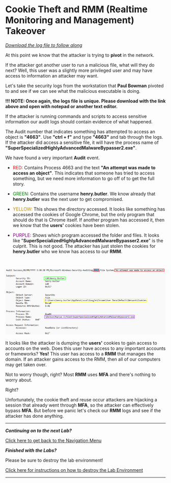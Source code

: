 # Cookie Theft and RMM (Realtime Monitoring and Management) Takeover

[*Download the log file to follow along*](./logs/cookie_theft.csv)

At this point we know that the attacker is trying to **pivot** in the network.

If the attacker got another user to run a malicious file, what will they do next? Well, this user was a slightly more privileged user and may have access to information an attacker may want.

Let's take the security logs from the workstation that **Paul Bowman** pivoted to and see if we can see what the malicious executable is doing. 

**!!! NOTE: 
    Once again, the logs file is unique. Please download with the link above and open with notepad or another text editor.**

If the attacker is running commands and scripts to access sensitive information our audit logs should contain evidence of what happened.

The Audit number that indicates something has attempted to access an object is **"4663"**. Use **"ctrl + f"** and type **"4663"** and tab through the logs. If the attacker did access a sensitive file, it will have the process name of **"SuperSpecializedHighlyAdvancedMalwareBypasser2.exe"**.

We have found a very important **Audit** event.

* <span style="color:red">RED: </span> Contains Process 4663 and the text **"An attempt was made to access an object"**.  This indicates that someone has tried to access something, but we need more information to go off of to get the full story.

* <span style="color:green">GREEN: </span> Contains the username **henry.butler**.  We know already that **henry.butler** was the next user to get compromised.

* <span style="color:#B8860B">YELLOW: </span>This shows the directory accessed. It looks like something has accessed the cookies of Google Chrome, but the only program that should do that is Chrome itself. If another program has accessed it, then we know that the **users'** cookies have been stolen.

* <span style="color:purple">PURPLE: </span>Shows which program accessed the folder and files. It looks like "**SuperSpecializedHighlyAdvancedMalwareBypasser2.exe**" is the culprit. This is not good.  The attacker has just stolen the cookies for **henry.butler** who we know has access to our **RMM**.

<br>

![cookie being stolen](./images/pivot.PNG)

It looks like the attacker is dumping the **users'** cookies to gain access to accounts on the web. Does this user have access to any important accounts or frameworks? **Yes!**  This user has access to a **RMM** that manages the domain. If an attacker gains access to the RMM, then all of our computers may get taken over.

Not to worry though, right? Most **RMM** uses **MFA** and there's nothing to worry about.

Right?

Unfortunately, the cookie theft and reuse occur attackers are hijacking a session that already went through **MFA**, so the attacker can effectively bypass **MFA**. But before we panic let's check our **RMM** logs and see if the attacker has done anything.

***
***Continuing on to the next Lab?***

[Click here to get back to the Navigation Menu](/IntroClassFiles/navigation.md)

***Finished with the Labs?***


Please be sure to destroy the lab environment!

[Click here for instructions on how to destroy the Lab Environment](/IntroClassFiles/Tools/IntroClass/LabDestruction/labdestruction.md)

---

